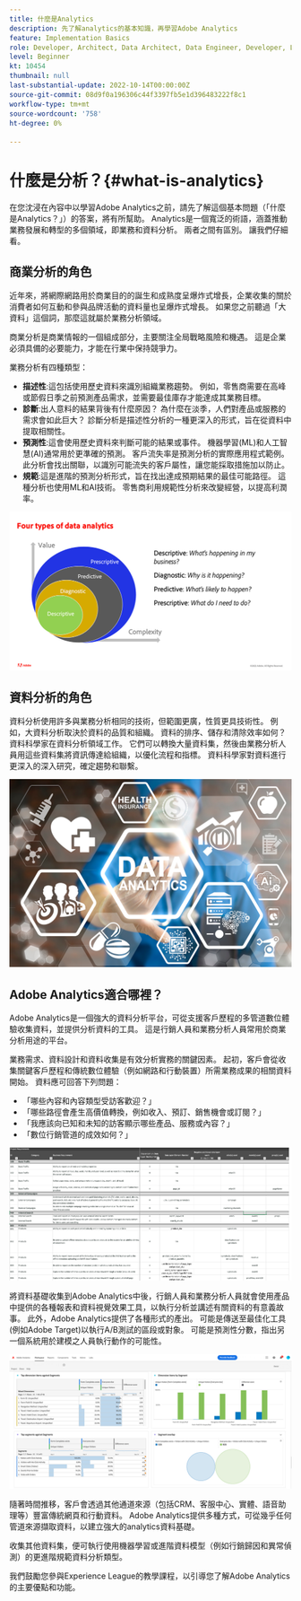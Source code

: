 ```yaml
---
title: 什麼是Analytics
description: 先了解analytics的基本知識，再學習Adobe Analytics
feature: Implementation Basics
role: Developer, Architect, Data Architect, Data Engineer, Developer, Leader, User
level: Beginner
kt: 10454
thumbnail: null
last-substantial-update: 2022-10-14T00:00:00Z
source-git-commit: 08d9f0a196306c44f3397fb5e1d396483222f8c1
workflow-type: tm+mt
source-wordcount: '758'
ht-degree: 0%

---
```


# 什麼是分析？{#what-is-analytics}

在您沈浸在內容中以學習Adobe Analytics之前，請先了解這個基本問題（「什麼是Analytics？」）的答案，將有所幫助。 Analytics是一個寬泛的術語，涵蓋推動業務發展和轉型的多個領域，即業務和資料分析。 兩者之間有區別。 讓我們仔細看。

## 商業分析的角色

近年來，將網際網路用於商業目的的誕生和成熟度呈爆炸式增長，企業收集的關於消費者如何互動和參與品牌活動的資料量也呈爆炸式增長。 如果您之前聽過「大資料」這個詞，那麼這就屬於業務分析領域。

商業分析是商業情報的一個組成部分，主要關注全局戰略風險和機遇。 這是企業必須具備的必要能力，才能在行業中保持競爭力。

業務分析有四種類型：

* **描述性**:這包括使用歷史資料來識別組織業務趨勢。 例如，零售商需要在高峰或節假日季之前預測產品需求，並需要最佳庫存才能達成其業務目標。
* **診斷**:出人意料的結果背後有什麼原因？ 為什麼在淡季，人們對產品或服務的需求會如此巨大？ 診斷分析是描述性分析的一種更深入的形式，旨在從資料中提取相關性。
* **預測性**:這會使用歷史資料來判斷可能的結果或事件。 機器學習(ML)和人工智慧(AI)通常用於更準確的預測。 客戶流失率是預測分析的實際應用程式範例。 此分析會找出關聯，以識別可能流失的客戶屬性，讓您能採取措施加以防止。
* **規範**:這是進階的預測分析形式，旨在找出達成預期結果的最佳可能路徑。 這種分析也使用ML和AI技術。 零售商利用規範性分析來改變經營，以提高利潤率。

![data-analytics-types](../what-can-aa-do-for-me/assets/data_analytics_types.png)

## 資料分析的角色

資料分析使用許多與業務分析相同的技術，但範圍更廣，性質更具技術性。 例如，大資料分析取決於資料的品質和組織。 資料的排序、儲存和清除效率如何？ 資料科學家在資料分析領域工作。 它們可以轉換大量資料集，然後由業務分析人員用這些資料集將資訊傳達給組織，以優化流程和指標。 資料科學家對資料進行更深入的深入研究，確定趨勢和聯繫。

![data-analytics](../what-can-aa-do-for-me/assets/data_analytics.png)

## Adobe Analytics適合哪裡？

Adobe Analytics是一個強大的資料分析平台，可從支援客戶歷程的多管道數位體驗收集資料，並提供分析資料的工具。 這是行銷人員和業務分析人員常用於商業分析用途的平台。

業務需求、資料設計和資料收集是有效分析實務的關鍵因素。 起初，客戶會從收集關鍵客戶歷程和傳統數位體驗（例如網路和行動裝置）所需業務成果的相關資料開始。 資料應可回答下列問題：

* 「哪些內容和內容類型受訪客歡迎？」
* 「哪些路徑會產生高價值轉換，例如收入、預訂、銷售機會或訂閱？」
* 「我應該向已知和未知的訪客顯示哪些產品、服務或內容？」
* 「數位行銷管道的成效如何？」

![analytics-business-requirements](../what-can-aa-do-for-me/assets/analytics_business_requirements.png)

將資料基礎收集到Adobe Analytics中後，行銷人員和業務分析人員就會使用產品中提供的各種報表和資料視覺效果工具，以執行分析並講述有關資料的有意義故事。 此外，Adobe Analytics提供了各種形式的產出。 可能是傳送至最佳化工具(例如Adobe Target)以執行A/B測試的區段或對象。 可能是預測性分數，指出另一個系統用於建模之人員執行動作的可能性。

![analytics-workspace-project](../what-can-aa-do-for-me/assets/analytics_workspace_project.png)

隨著時間推移，客戶會透過其他通道來源（包括CRM、客服中心、實體、語音助理等）豐富傳統網頁和行動資料。 Adobe Analytics提供多種方式，可從幾乎任何管道來源擷取資料，以建立強大的analytics資料基礎。

收集其他資料集，便可執行使用機器學習或進階資料模型（例如行銷歸因和異常偵測）的更進階規範資料分析類型。

我們鼓勵您參與Experience League的教學課程，以引導您了解Adobe Analytics的主要優點和功能。
